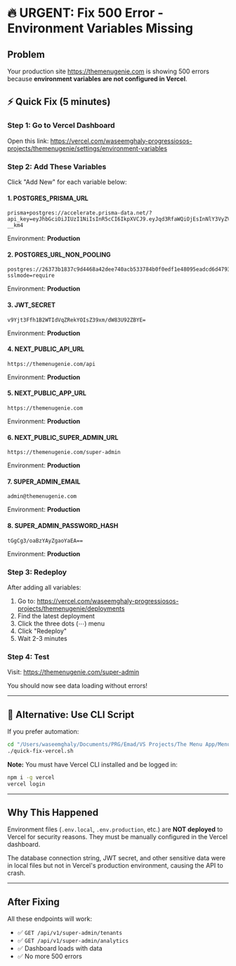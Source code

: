 # 🔥 URGENT: Fix 500 Error - Environment Variables Missing

## Problem
Your production site https://themenugenie.com is showing 500 errors because **environment variables are not configured in Vercel**.

## ⚡ Quick Fix (5 minutes)

### Step 1: Go to Vercel Dashboard
Open this link: https://vercel.com/waseemghaly-progressiosos-projects/themenugenie/settings/environment-variables

### Step 2: Add These Variables

Click "Add New" for each variable below:

#### 1. POSTGRES_PRISMA_URL
```
prisma+postgres://accelerate.prisma-data.net/?api_key=eyJhbGciOiJIUzI1NiIsInR5cCI6IkpXVCJ9.eyJqd3RfaWQiOjEsInNlY3VyZV9rZXkiOiJza19zQjBHODBxclJHUkdPNjE1bVVuQlEiLCJhcGlfa2V5IjoiMDFLNlRYUThTWjNLQlRGUlJUN01YUlozQTQiLCJ0ZW5hbnRfaWQiOiIyNjM3M2IxODM3YzlkNDQ2OGE0MmRlZTc0MGFjYjUzMzc4NGIwZjBlZGYxZTQ4MDk1ZWFkY2Q2ZDQ3OTMzNjk2IiwiaW50ZXJuYWxfc2VjcmV0IjoiMmU0NjdlODctY2IwMi00NWMwLTk2OWQtZTZkOTIzMThiMTQzIn0.Moqh1mfo3cNmnBRVwALsagHYFwJcs82dRPbYb-__km4
```
Environment: **Production**

#### 2. POSTGRES_URL_NON_POOLING
```
postgres://26373b1837c9d4468a42dee740acb533784b0f0edf1e48095eadcd6d47933696:sk_sB0G80qrRGRGO615mUnBQ@db.prisma.io:5432/postgres?sslmode=require
```
Environment: **Production**

#### 3. JWT_SECRET
```
v9Yjt3Ffh1B2WTIdVqZRekYOIsZ39xm/dW83U92ZBYE=
```
Environment: **Production**

#### 4. NEXT_PUBLIC_API_URL
```
https://themenugenie.com/api
```
Environment: **Production**

#### 5. NEXT_PUBLIC_APP_URL
```
https://themenugenie.com
```
Environment: **Production**

#### 6. NEXT_PUBLIC_SUPER_ADMIN_URL
```
https://themenugenie.com/super-admin
```
Environment: **Production**

#### 7. SUPER_ADMIN_EMAIL
```
admin@themenugenie.com
```
Environment: **Production**

#### 8. SUPER_ADMIN_PASSWORD_HASH
```
tGgCg3/oaBzYAyZgaoYaEA==
```
Environment: **Production**

### Step 3: Redeploy

After adding all variables:
1. Go to: https://vercel.com/waseemghaly-progressiosos-projects/themenugenie/deployments
2. Find the latest deployment
3. Click the three dots (⋯) menu
4. Click "Redeploy"
5. Wait 2-3 minutes

### Step 4: Test
Visit: https://themenugenie.com/super-admin

You should now see data loading without errors!

---

## 🤖 Alternative: Use CLI Script

If you prefer automation:

```bash
cd "/Users/waseemghaly/Documents/PRG/Emad/VS Projects/The Menu App/Menu App"
./quick-fix-vercel.sh
```

**Note:** You must have Vercel CLI installed and be logged in:
```bash
npm i -g vercel
vercel login
```

---

## Why This Happened

Environment files (`.env.local`, `.env.production`, etc.) are **NOT deployed** to Vercel for security reasons. They must be manually configured in the Vercel dashboard.

The database connection string, JWT secret, and other sensitive data were in local files but not in Vercel's production environment, causing the API to crash.

---

## After Fixing

All these endpoints will work:
- ✅ `GET /api/v1/super-admin/tenants`
- ✅ `GET /api/v1/super-admin/analytics`
- ✅ Dashboard loads with data
- ✅ No more 500 errors
